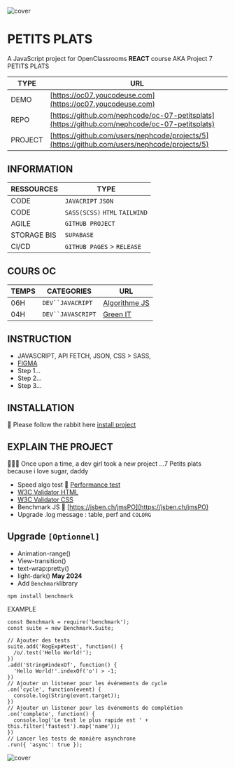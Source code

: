 ![cover](https://kpkfzczpavanzocxzyta.supabase.co/storage/v1/object/public/oc-react/readme-header-oc-react-07.png)

<!-- ∵ ƸӜƷ ∴∵ ƸӜƷ ∴∵ ƸӜƷ ∴∵ ƸӜƷ ∴∵ ƸӜƷ ∴∵ ƸӜƷ ∴∵ ƸӜƷ ∴∵ ƸӜƷ ∴∵ ƸӜƷ ∴∵ ƸӜƷ ∴∵ ƸӜƷ ∴∵ ƸӜƷ ∴ -->
<!-- ∵ ƸӜƷ ∴∵ ƸӜƷ ∴∵ ƸӜƷ ∴∵ ƸӜƷ ∴∵∴∵  ∵ NPƸӜƷL1M ∴ ∴∵∴∵ ƸӜƷ ∴∵ ƸӜƷ ∴∵ ƸӜƷ ∴∵ ƸӜƷ ∴∵ ƸӜƷ ∴ -->
<!-- ∵ ƸӜƷ ∴∵ ƸӜƷ ∴∵ ƸӜƷ ∴∵ ƸӜƷ ∴∵ ƸӜƷ ∴∵ ƸӜƷ ∴∵ ƸӜƷ ∴∵ ƸӜƷ ∴∵ ƸӜƷ ∴∵ ƸӜƷ ∴∵ ƸӜƷ ∴∵ ƸӜƷ ∴ -->

# PETITS PLATS

A JavaScript project for OpenClassrooms **REACT** course AKA Project 7 PETITS PLATS

| TYPE    | URL                                                                                            |
| ------- | ---------------------------------------------------------------------------------------------- |
| DEMO    | [https://oc07.youcodeuse.com](https://oc07.youcodeuse.com)                                     |
| REPO    | [https://github.com/nephcode/oc-07-petitsplats](https://github.com/nephcode/oc-07-petitsplats) |
| PROJECT | [https://github.com/users/nephcode/projects/5](https://github.com/users/nephcode/projects/5)   |

## INFORMATION

| RESSOURCES  | TYPE                           |
| ----------- | ------------------------------ |
| CODE        | `JAVACRIPT` `JSON`             |
| CODE        | `SASS(SCSS)` `HTML` `TAILWIND` |
| AGILE       | `GITHUB PROJECT`               |
| STORAGE BIS | `SUPABASE`                     |
| CI/CD       | `GITHUB PAGES` > `RELEASE`     |

## COURS OC

| TEMPS | CATEGORIES          | URL                                                                                                                 |
| ----- | ------------------- | ------------------------------------------------------------------------------------------------------------------- |
| 06H   | ` DEV``JAVACRIPT `  | [Algorithme JS](https://openclassrooms.com/fr/courses/7527306-decouvrez-le-fonctionnement-des-algorithmes)          |
| 04H   | ` DEV``JAVASCRIPT ` | [Green IT](https://openclassrooms.com/fr/courses/6227476-appliquez-les-principes-du-green-it-dans-votre-entreprise) |

## INSTRUCTION

- JAVASCRIPT, API FETCH, JSON, CSS > SASS,
- [FIGMA](https://www.figma.com/file/LY5VQTAqnrAf0bWObOBrt8/Les-petits-plats---Maquette-2.0?node-id=92376%3A547&mode=dev)
- Step 1...
- Step 2...
- Step 3...

## INSTALLATION

🐇 Please follow the rabbit here [install project](install.md)

## EXPLAIN THE PROJECT

👩🏼‍💻 Once upon a time, a dev girl took a new project ...7 Petits plats because i love sugar, daddy

- Speed algo test 🐢  [Performance test](fonctionnel.md)
- [W3C Validator HTML](https://validator.w3.org/nu/?doc=https%3A%2F%2Foc07.youcodeuse.com%2F)
- [W3C Validator CSS](https://jigsaw.w3.org/css-validator/validator?uri=oc07.youcodeuse.com%2Fassets%2Findex-CvhUzz6K.css&profile=css3svg&usermedium=all&warning=1&vextwarning=&lang=fr) 
- Benchmark JS 🚀 [https://jsben.ch/jmsPO](https://jsben.ch/jmsPO)
- Upgrade .log message : table, perf and `COLORG`


## Upgrade `[Optionnel]`

- Animation-range()
- View-transition()
- text-wrap:pretty()
- light-dark() **May 2024**
- Add `Benchmark`library 

````
npm install benchmark
````

EXAMPLE 
````
const Benchmark = require('benchmark');
const suite = new Benchmark.Suite;

// Ajouter des tests
suite.add('RegExp#test', function() {
  /o/.test('Hello World!');
})
.add('String#indexOf', function() {
  'Hello World!'.indexOf('o') > -1;
})
// Ajouter un listener pour les événements de cycle
.on('cycle', function(event) {
  console.log(String(event.target));
})
// Ajouter un listener pour les événements de complétion
.on('complete', function() {
  console.log('Le test le plus rapide est ' + this.filter('fastest').map('name'));
})
// Lancer les tests de manière asynchrone
.run({ 'async': true });
````

![cover](https://kpkfzczpavanzocxzyta.supabase.co/storage/v1/object/public/oc-react/readme-footer-oc-react-07.png)

<!-- ∵ ƸӜƷ ∴∵ ƸӜƷ ∴∵ ƸӜƷ ∴∵ ƸӜƷ ∴∵∴∵  ∵ NPƸӜƷL1M ∴ ∴∵∴∵ ƸӜƷ ∴∵ ƸӜƷ ∴∵ ƸӜƷ ∴∵ ƸӜƷ ∴∵ ƸӜƷ ∴ -->

